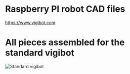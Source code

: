 # Raspberry PI robot CAD files

https://www.vigibot.com

# All pieces assembled for the standard vigibot

![Standard vigibot](https://github.com/vigibot/vigicad/blob/master/img/standardVigibot.png)



